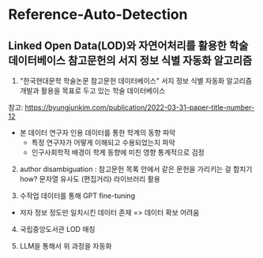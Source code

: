 # Reference-Auto-Detection
Linked Open Data(LOD)와 자연어처리를 활용한 학술 데이터베이스 참고문헌의 서지 정보 식별 자동화 알고리즘
---
1. "한국현대문학 학술논문 참고문헌 데이터베이스"
서지 정보 식별 자동화 알고리즘 개발과 활용을 목표로 두고 있는 학술 데이터베이스

참고: https://byungjunkim.com/publication/2022-03-31-paper-title-number-12
 * 본 데이터 연구자 인용 데이터를 통한 학계의 동향 파악
   * 특정 연구자가 어떻게 이해되고 수용되었는지 파악
   * 인구사회학적 배경이 학계 동향에 미친 영향 통계적으로 검정

2. author disambiguation
: 참고문헌 목록 안에서 같은 문헌을 가리키는 걸 합치기
how? 문자열 유사도 (편집거리) 라이브러리 활용

3. 수작업 데이터를 통해 GPT fine-tuning
* 저자 정보 정도만 일치시킨 데이터 존재 => 데이터 확보 어려움

4. 국립중앙도서관 LOD 매칭

5. LLM을 통해서 위 과정을 자동화
